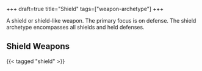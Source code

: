 +++
draft=true
title="Shield"
tags=["weapon-archetype"]
+++

A shield or shield-like weapon. The primary focus is on defense. The shield archetype encompasses all shields and held defenses.

## Shield Weapons

{{< tagged "shield" >}}
